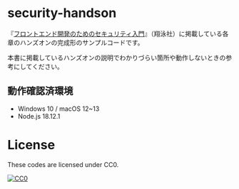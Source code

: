 # security-handson
『[フロントエンド開発のためのセキュリティ入門](https://www.shoeisha.co.jp/book/detail/9784798169477)』（翔泳社）に掲載している各章のハンズオンの完成形のサンプルコードです。

本書に掲載しているハンズオンの説明でわかりづらい箇所や動作しないときの参考にしてください。

## 動作確認済環境

- Windows 10 / macOS 12~13
- Node.js 18.12.1

# License

These codes are licensed under CC0.

[![CC0](http://i.creativecommons.org/p/zero/1.0/88x31.png "CC0")](http://creativecommons.org/publicdomain/zero/1.0/deed.ja)